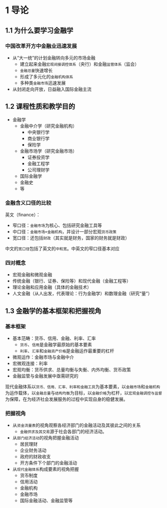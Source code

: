 # 1 导论

## 1.1 为什么要学习金融学

### 中国改革开方中金融业迅速发展

- 从“大一统”的计划金融转向多元的市场金融
  - 建立起来金融`宏观间接调控体系`（央行）和金融`监管体系`（监会）
  - `金融总量`快速增长
  - 形成了多元化的`金融机构体系`
  - 多种类`金融市场`迅速发展
- 从封闭走向开放，日益融入国际金融主流

## 1.2 课程性质和教学目的

- 金融学
  - 金融中介学（研究金融机构）
    - 中央银行学
    - 商业银行学
    - 保险学
  - 金融市场学（研究金融市场）
    - 证券投资学
    - 金融工程学
    - 公司理财学
  - 国际金融学
  - 金融史
  - 等

### 金融含义口径的比较

英文（finance）：

- 窄口径：`金融市场`为核心、包括研究金融工具等
- 中口径：`金融市场+金融机构`，并设计一部分宏观`货币政策`
- 宽口径：还包括`财政`（其实就是财务，国家的财务就是财政）

中文的`宽口径`包括了英文的`中和宽`。中英文的窄口径基本对应

### 四对概念

- 宏观金融和微观金融
- 传统金融（银行、证券、保险等）和现代金融（金融工程等）
- 理论金融和应用金融（具体的金融技术）
- 人文金融（从人出发，代表理论：行为金融学）和数理金融（研究“量”）

## 1.3 金融学的基本框架和把握视角

### 基本框架

- 基本范畴：货币、信用、金融、利率、汇率
  - `货币`、`信用`是金融学最原始的基本要素
  - `利率`、`汇率`和`金融资产价格`是金融运作最重要的杠杆
- 微观运作：金融市场与金融中介
- 宏微观连接：利率
- 宏观均衡：货币供求、总量均衡与失衡、内外均衡、货币政策
- 金融监管与金融发展中亟需研究的

现代金融体系以`货币、信用、汇率、利率和金融工具`为基本要素，以`金融市场`和`金融机构`为运作载体，以`金融总量`与`结构均衡`为目标，以`金融价格`为杠杆，以`宏观金融调控与监督`为保障，在为经济社会发展服务的过程中实现自身的稳健发展。

### 把握视角

- 从`资金流量表`的视角观察各经济部门的金融活动及其彼此之间的关系
  - `金融供求及其交易`源于社会各部门的经济活动。
- 从`部门经济活动`的视角把握金融活动
  - 居民理财
  - 企业财务活动
  - 政府的财政收支
  - 开方条件下个部门的金融活动
- 从`现代金融体系`构成要素的视角把握
  - 货币制度
  - 信用活动
  - 金融机构
  - 金融市场
  - 国际金融活动、金融监管等




